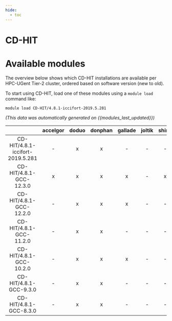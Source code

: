 ```yaml
---
hide:
  - toc
---
```


CD-HIT
======

# Available modules


The overview below shows which CD-HIT installations are available per HPC-UGent Tier-2 cluster, ordered based on software version (new to old).

To start using CD-HIT, load one of these modules using a `module load` command like:

```shell
module load CD-HIT/4.8.1-iccifort-2019.5.281
```

*(This data was automatically generated on {{modules_last_updated}})*  

| |accelgor|doduo|donphan|gallade|joltik|shinx|skitty|
| :---: | :---: | :---: | :---: | :---: | :---: | :---: | :---: |
|CD-HIT/4.8.1-iccifort-2019.5.281|-|x|x|-|-|-|-|
|CD-HIT/4.8.1-GCC-12.3.0|x|x|x|x|-|x|x|
|CD-HIT/4.8.1-GCC-12.2.0|-|x|x|x|-|-|-|
|CD-HIT/4.8.1-GCC-11.2.0|-|x|x|-|-|-|-|
|CD-HIT/4.8.1-GCC-10.2.0|-|x|x|x|-|-|-|
|CD-HIT/4.8.1-GCC-9.3.0|-|x|x|-|-|-|-|
|CD-HIT/4.8.1-GCC-8.3.0|-|x|x|-|-|-|-|
